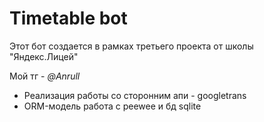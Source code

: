 # Timetable bot

Этот бот создается в рамках третьего проекта от школы "Яндекс.Лицей"

Мой тг - *@Anrull*

* Реализация работы со сторонним апи - googletrans
* ORM-модель работа с peewee и бд sqlite
